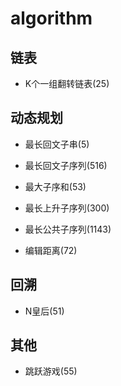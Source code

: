 # algorithm 

## 链表

- K个一组翻转链表(25)

## 动态规划

- 最长回文子串(5)
- 最长回文子序列(516)

- 最大子序和(53)
- 最长上升子序列(300)
- 最长公共子序列(1143)

- 编辑距离(72)

## 回溯

- N皇后(51)

## 其他

- 跳跃游戏(55)
